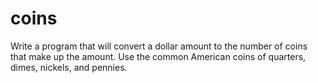 # coins
Write a program that will convert a dollar amount to the number of coins that make up the amount. Use the common American coins of quarters, dimes, nickels, and pennies.
